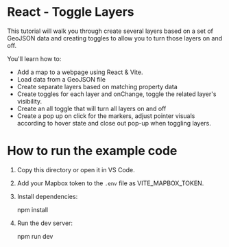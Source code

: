 # React - Toggle Layers

This tutorial will walk you through create several layers based on a set of GeoJSON data and creating toggles to allow you to turn those layers on and off.

You'll learn how to:
- Add a map to a webpage using React & Vite.
- Load data from a GeoJSON file
- Create separate layers based on matching property data
- Create toggles for each layer and onChange, toggle the related layer's visibility.
- Create an all toggle that will turn all layers on and off
- Create a pop up on click for the markers, adjust pointer visuals according to hover state and close out pop-up when toggling layers. 


# How to run the example code

1. Copy this directory or open it in VS Code.
2. Add your Mapbox token to the `.env` file as VITE_MAPBOX_TOKEN.
3. Install dependencies:

   npm install

4. Run the dev server:

   npm run dev